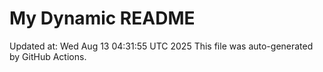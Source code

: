 # My Dynamic README
Updated at: Wed Aug 13 04:31:55 UTC 2025
This file was auto-generated by GitHub Actions.
